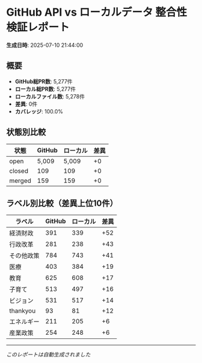 # GitHub API vs ローカルデータ 整合性検証レポート

**生成日時**: 2025-07-10 21:44:00

## 概要

- **GitHub総PR数**: 5,277件
- **ローカル総PR数**: 5,277件
- **ローカルファイル数**: 5,278件
- **差異**: 0件
- **カバレッジ**: 100.0%

## 状態別比較

| 状態 | GitHub | ローカル | 差異 |
|------|--------|----------|------|
| open | 5,009 | 5,009 | +0 |
| closed | 109 | 109 | +0 |
| merged | 159 | 159 | +0 |

## ラベル別比較（差異上位10件）

| ラベル | GitHub | ローカル | 差異 |
|--------|--------|----------|------|
| 経済財政 | 391 | 339 | +52 |
| 行政改革 | 281 | 238 | +43 |
| その他政策 | 784 | 743 | +41 |
| 医療 | 403 | 384 | +19 |
| 教育 | 625 | 608 | +17 |
| 子育て | 513 | 497 | +16 |
| ビジョン | 531 | 517 | +14 |
| thankyou | 93 | 81 | +12 |
| エネルギー | 211 | 205 | +6 |
| 産業政策 | 254 | 248 | +6 |

---
*このレポートは自動生成されました*